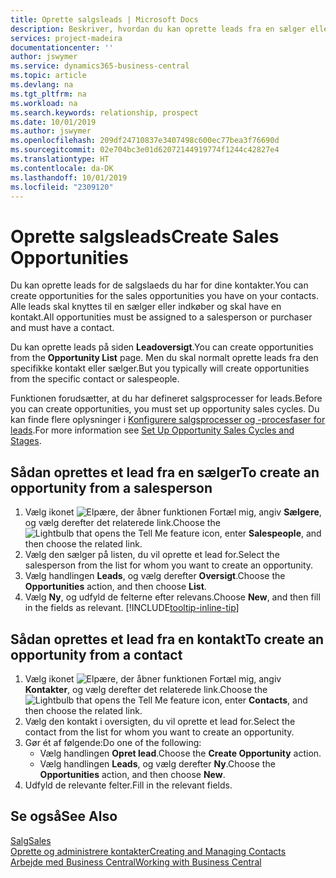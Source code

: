 ```yaml
---
title: Oprette salgsleads | Microsoft Docs
description: Beskriver, hvordan du kan oprette leads fra en sælger eller kontakt i Business Central.
services: project-madeira
documentationcenter: ''
author: jswymer
ms.service: dynamics365-business-central
ms.topic: article
ms.devlang: na
ms.tgt_pltfrm: na
ms.workload: na
ms.search.keywords: relationship, prospect
ms.date: 10/01/2019
ms.author: jswymer
ms.openlocfilehash: 209df24710837e3407498c600ec77bea3f76690d
ms.sourcegitcommit: 02e704bc3e01d62072144919774f1244c42827e4
ms.translationtype: HT
ms.contentlocale: da-DK
ms.lasthandoff: 10/01/2019
ms.locfileid: "2309120"
---
```

# <a name="create-sales-opportunities"></a><span data-ttu-id="f783e-103">Oprette salgsleads</span><span class="sxs-lookup"><span data-stu-id="f783e-103">Create Sales Opportunities</span></span>
<span data-ttu-id="f783e-104">Du kan oprette leads for de salgslaeds du har for dine kontakter.</span><span class="sxs-lookup"><span data-stu-id="f783e-104">You can create opportunities for the sales opportunities you have on your contacts.</span></span> <span data-ttu-id="f783e-105">Alle leads skal knyttes til en sælger eller indkøber og skal have en kontakt.</span><span class="sxs-lookup"><span data-stu-id="f783e-105">All opportunities must be assigned to a salesperson or purchaser and must have a contact.</span></span>

<span data-ttu-id="f783e-106">Du kan oprette leads på siden **Leadoversigt**.</span><span class="sxs-lookup"><span data-stu-id="f783e-106">You can create opportunities from the **Opportunity List** page.</span></span> <span data-ttu-id="f783e-107">Men du skal normalt oprette leads fra den specifikke kontakt eller sælger.</span><span class="sxs-lookup"><span data-stu-id="f783e-107">But you typically will create opportunities from the specific contact or salespeople.</span></span>

<span data-ttu-id="f783e-108">Funktionen forudsætter, at du har defineret salgsprocesser for leads.</span><span class="sxs-lookup"><span data-stu-id="f783e-108">Before you can create opportunities, you must set up opportunity sales cycles.</span></span> <span data-ttu-id="f783e-109">Du kan finde flere oplysninger i [Konfigurere salgsprocesser og -procesfaser for leads](marketing-how-setup-opportunity-sales-cycles-stages.md).</span><span class="sxs-lookup"><span data-stu-id="f783e-109">For more information see [Set Up Opportunity Sales Cycles and Stages](marketing-how-setup-opportunity-sales-cycles-stages.md).</span></span>

## <a name="to-create-an-opportunity-from-a-salesperson"></a><span data-ttu-id="f783e-110">Sådan oprettes et lead fra en sælger</span><span class="sxs-lookup"><span data-stu-id="f783e-110">To create an opportunity from a salesperson</span></span>
1. <span data-ttu-id="f783e-111">Vælg ikonet ![Elpære, der åbner funktionen Fortæl mig](media/ui-search/search_small.png "Fortæl mig, hvad du vil foretage dig"), angiv **Sælgere**, og vælg derefter det relaterede link.</span><span class="sxs-lookup"><span data-stu-id="f783e-111">Choose the ![Lightbulb that opens the Tell Me feature](media/ui-search/search_small.png "Tell me what you want to do") icon, enter **Salespeople**, and then choose the related link.</span></span>
2. <span data-ttu-id="f783e-112">Vælg den sælger på listen, du vil oprette et lead for.</span><span class="sxs-lookup"><span data-stu-id="f783e-112">Select the salesperson from the list for whom you want to create an opportunity.</span></span>
3. <span data-ttu-id="f783e-113">Vælg handlingen **Leads**, og vælg derefter **Oversigt**.</span><span class="sxs-lookup"><span data-stu-id="f783e-113">Choose the **Opportunities** action, and then choose **List**.</span></span>
4. <span data-ttu-id="f783e-114">Vælg **Ny**, og udfyld de felterne efter relevans.</span><span class="sxs-lookup"><span data-stu-id="f783e-114">Choose **New**, and then fill in the fields as relevant.</span></span> [!INCLUDE[tooltip-inline-tip](includes/tooltip-inline-tip_md.md)]  



## <a name="to-create-an-opportunity-from-a-contact"></a><span data-ttu-id="f783e-115">Sådan oprettes et lead fra en kontakt</span><span class="sxs-lookup"><span data-stu-id="f783e-115">To create an opportunity from a contact</span></span>
1. <span data-ttu-id="f783e-116">Vælg ikonet ![Elpære, der åbner funktionen Fortæl mig](media/ui-search/search_small.png "Fortæl mig, hvad du vil foretage dig"), angiv **Kontakter**, og vælg derefter det relaterede link.</span><span class="sxs-lookup"><span data-stu-id="f783e-116">Choose the ![Lightbulb that opens the Tell Me feature](media/ui-search/search_small.png "Tell me what you want to do") icon, enter **Contacts**, and then choose the related link.</span></span>
2. <span data-ttu-id="f783e-117">Vælg den kontakt i oversigten, du vil oprette et lead for.</span><span class="sxs-lookup"><span data-stu-id="f783e-117">Select the contact from the list for whom you want to create an opportunity.</span></span>
3. <span data-ttu-id="f783e-118">Gør ét af følgende:</span><span class="sxs-lookup"><span data-stu-id="f783e-118">Do one of the following:</span></span>
   * <span data-ttu-id="f783e-119">Vælg handlingen **Opret lead**.</span><span class="sxs-lookup"><span data-stu-id="f783e-119">Choose the **Create Opportunity** action.</span></span>
   * <span data-ttu-id="f783e-120">Vælg handlingen **Leads**, og vælg derefter **Ny**.</span><span class="sxs-lookup"><span data-stu-id="f783e-120">Choose the  **Opportunities** action, and then choose **New**.</span></span>
4. <span data-ttu-id="f783e-121">Udfyld de relevante felter.</span><span class="sxs-lookup"><span data-stu-id="f783e-121">Fill in the relevant fields.</span></span>

## <a name="see-also"></a><span data-ttu-id="f783e-122">Se også</span><span class="sxs-lookup"><span data-stu-id="f783e-122">See Also</span></span>
[<span data-ttu-id="f783e-123">Salg</span><span class="sxs-lookup"><span data-stu-id="f783e-123">Sales</span></span>](sales-manage-sales.md)  
[<span data-ttu-id="f783e-124">Oprette og administrere kontakter</span><span class="sxs-lookup"><span data-stu-id="f783e-124">Creating and Managing Contacts</span></span>](marketing-contacts.md)  
[<span data-ttu-id="f783e-125">Arbejde med Business Central</span><span class="sxs-lookup"><span data-stu-id="f783e-125">Working with Business Central</span></span>](ui-work-product.md)
